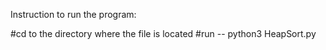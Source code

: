 Instruction to run the program:

#cd to the directory where the file is located
#run -- python3 HeapSort.py
